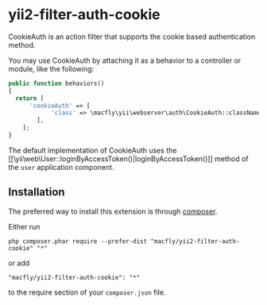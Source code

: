 # yii2-filter-auth-cookie

CookieAuth is an action filter that supports the cookie based authentication method.

 You may use CookieAuth by attaching it as a behavior to a controller or module, like the following:

 ```php
 public function behaviors()
 {
   return [
       'cookieAuth' => [
             'class' => \macfly\yii\webserver\auth\CookieAuth::className(),
         ],
     ];
}
```

The default implementation of CookieAuth uses the [[\yii\web\User::loginByAccessToken()|loginByAccessToken()]] method of the `user` application component.

Installation
------------

The preferred way to install this extension is through [composer](http://getcomposer.org/download/).

Either run

```
php composer.phar require --prefer-dist "macfly/yii2-filter-auth-cookie" "*"
```

or add

```
"macfly/yii2-filter-auth-cookie": "*"
```

to the require section of your `composer.json` file.
